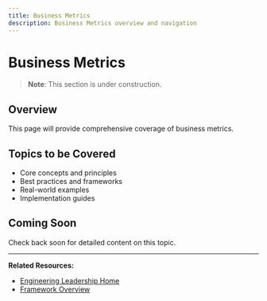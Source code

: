 ```yaml
---
title: Business Metrics
description: Business Metrics overview and navigation
---
```


# Business Metrics

> **Note**: This section is under construction.

## Overview

This page will provide comprehensive coverage of business metrics.

## Topics to be Covered

- Core concepts and principles
- Best practices and frameworks
- Real-world examples
- Implementation guides

## Coming Soon

Check back soon for detailed content on this topic.

---

**Related Resources:**
- [Engineering Leadership Home](../../engineering-leadership/index.md)
- [Framework Overview](../../engineering-leadership/framework-index.md)
